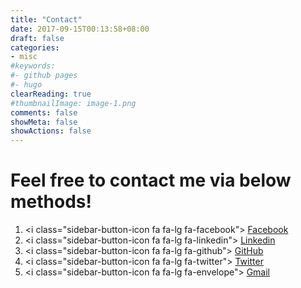 ```yaml
---
title: "Contact"
date: 2017-09-15T00:13:58+08:00
draft: false
categories:
- misc
#keywords:
#- github pages
#- hugo
clearReading: true
#thumbnailImage: image-1.png
comments: false
showMeta: false
showActions: false
---
```

# Feel free to contact me via below methods!
1. <i class=\"sidebar-button-icon fa fa-lg fa-facebook\"></i> [Facebook](https://www.facebook.com/howard.wang.3990)
2. <i class=\"sidebar-button-icon fa fa-lg fa-linkedin\"></i> [Linkedin](https://www.linkedin.com/in/cheng-hao-wang-a2298289/)
3. <i class=\"sidebar-button-icon fa fa-lg fa-github\"></i> [GitHub](https://github.com/idontwannarock)
4. <i class=\"sidebar-button-icon fa fa-lg fa-twitter\"></i> [Twitter](https://twitter.com/CH_Howard_Wang)
5. <i class=\"sidebar-button-icon fa fa-lg fa-envelope\"></i> [Gmail](idontwannarock@gmail.com)